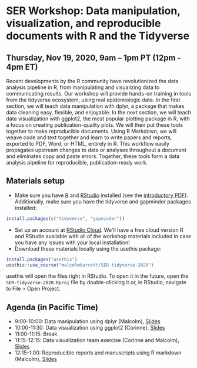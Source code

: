 # SER Workshop: Data manipulation, visualization, and reproducible documents with R and the Tidyverse

## Thursday, Nov 19, 2020, 9am – 1pm PT (12pm - 4pm ET)

Recent developments by the R community have revolutionized the data analysis pipeline in R, from manipulating and visualizing data to communicating results. Our workshop will provide hands-on training in tools from the tidyverse ecosystem, using real epidemiologic data. In the first section, we will teach data manipulation with dplyr, a package that makes data cleaning easy, flexible, and enjoyable. In the next section, we will teach data visualization with ggplot2, the most popular plotting package in R, with a focus on creating publication-quality plots. We will then put these tools together to make reproducible documents. Using R Markdown, we will weave code and text together and learn to write papers and reports, exported to PDF, Word, or HTML, entirely in R. This workflow easily propagates upstream changes to data or analyses throughout a document and eliminates copy and paste errors. Together, these tools form a data analysis pipeline for reproducible, publication-ready work.

## Materials setup

* Make sure you have [R](https://cloud.r-project.org/) and [RStudio](https://rstudio.com/products/rstudio/download/#download) installed (see the [introductory PDF](https://github.com/malcolmbarrett/SER-tidyverse-2020/raw/master/slides/00_Intro-to-R.pdf)). Additionally, make sure you have the tidyverse and gapminder packages installed:

```r
install.packages(c("tidyverse", "gapminder"))
```

* Set up an account at [RStudio Cloud](http://rstudio.cloud/). We'll have a free cloud version R and RStudio available with all of the workshop materials included in case you have any issues with your local installation!
* Download these materials locally using the usethis package:

```r
install.packages("usethis")
usethis::use_course("malcolmbarrett/SER-tidyverse-2020")
```

usethis will open the files right in RStudio. To open it in the future, open the `SER-tidyverse-2020.Rproj` file by double-clicking it or, in RStudio, navigate to File > Open Project.

## Agenda (in Pacific Time)

* 9:00-10:00: Data manipulation using dplyr (Malcolm), [Slides](https://ser-tidyverse-2020.netlify.app/dplyr_5verbs/dplyr_5verbs.html)
* 10:00-11:30: Data visualization using ggplot2 (Corinne), [Slides](https://musing-benz-8f7c86.netlify.app/02_slides.html)
* 11:00-11:15: Break
* 11:15-12:15: Data visualization team exercise (Corinne and Malcolm), [Slides](https://musing-benz-8f7c86.netlify.app/03_slides.html)
* 12:15-1:00: Reproducible reports and manuscripts using R markdown (Malcolm), [Slides](https://ser-tidyverse-2020.netlify.app/rmarkdown_basics/rmarkdown_basics.html)
